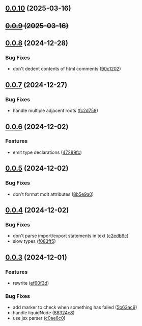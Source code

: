 ## [0.0.10](https://github.com/brc-dd/prettier-plugin-vitepress/compare/v0.0.9...v0.0.10) (2025-03-16)

## ~~[0.0.9](https://github.com/brc-dd/prettier-plugin-vitepress/compare/v0.0.8...v0.0.9) (2025-03-16)~~

## [0.0.8](https://github.com/brc-dd/prettier-plugin-vitepress/compare/v0.0.7...v0.0.8) (2024-12-28)

### Bug Fixes

- don't dedent contents of html comments ([90c1202](https://github.com/brc-dd/prettier-plugin-vitepress/commit/90c12028c01faff09f23c1cb05c95f250ac07cfb))

## [0.0.7](https://github.com/brc-dd/prettier-plugin-vitepress/compare/v0.0.6...v0.0.7) (2024-12-27)

### Bug Fixes

- handle multiple adjacent roots ([fc2d758](https://github.com/brc-dd/prettier-plugin-vitepress/commit/fc2d75878d5217a4a57a2cfd628c5011dab0ebb2))

## [0.0.6](https://github.com/brc-dd/prettier-plugin-vitepress/compare/v0.0.5...v0.0.6) (2024-12-02)

### Features

- emit type declarations ([47289fc](https://github.com/brc-dd/prettier-plugin-vitepress/commit/47289fca47dc277390dd1c03a0d346d1ea93a124))

## [0.0.5](https://github.com/brc-dd/prettier-plugin-vitepress/compare/v0.0.4...v0.0.5) (2024-12-02)

### Bug Fixes

- don't format mdit attributes ([8b5e9a0](https://github.com/brc-dd/prettier-plugin-vitepress/commit/8b5e9a03edfcfe85defcc25d19dfe52da43dd41f))

## [0.0.4](https://github.com/brc-dd/prettier-plugin-vitepress/compare/v0.0.3...v0.0.4) (2024-12-02)

### Bug Fixes

- don't parse import/export statements in text ([c2edb6c](https://github.com/brc-dd/prettier-plugin-vitepress/commit/c2edb6c912e543d32a280aaef696e7669f673eaa))
- slow types ([f083ff5](https://github.com/brc-dd/prettier-plugin-vitepress/commit/f083ff5e6c2ca351f9a0016b44a7b7cf66bb29ac))

## [0.0.3](https://github.com/brc-dd/prettier-plugin-vitepress/compare/v0.0.2...v0.0.3) (2024-12-01)

### Features

- rewrite ([ef60f3d](https://github.com/brc-dd/prettier-plugin-vitepress/commit/ef60f3d4dc9c07d1a100eea683c692aaf5ba53f9))

### Bug Fixes

- add marker to check when something has failed ([5b63ac9](https://github.com/brc-dd/prettier-plugin-vitepress/commit/5b63ac9b1dd22b771f76b502d0c052de1cd4541c))
- handle liquidNode ([88324c8](https://github.com/brc-dd/prettier-plugin-vitepress/commit/88324c892ce241a07224d2907caaf24dbdccda82))
- use jsx parser ([c0ae6c0](https://github.com/brc-dd/prettier-plugin-vitepress/commit/c0ae6c0851263027a51ff09e5f979a13a68a86c6))
